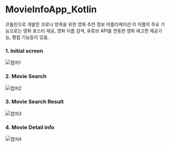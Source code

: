 # MovieInfoApp_Kotlin
코틀린으로 개발한 코로나 방콕을 위한 영화 추천 정보 어플리케이션
이 어플의 주요 기능으로는 영화 포스터 제공, 영화 이름 검색, 유튜브 API를 연동한 영화 예고편 제공기능, 평점 기능등이 있음.

### 1. Initial screen
![캡처1](https://user-images.githubusercontent.com/49589578/112090553-1d419980-8bd7-11eb-8902-c45893ab240f.JPG)

### 2. Movie Search
![캡처2](https://user-images.githubusercontent.com/49589578/112090557-1e72c680-8bd7-11eb-8b2b-c6a17eea5c42.JPG)

### 3. Movie Search Result
![캡처3](https://user-images.githubusercontent.com/49589578/112090559-1e72c680-8bd7-11eb-8a3c-74d2fa345b84.JPG)

### 4. Movie Detail info
![캡처4](https://user-images.githubusercontent.com/49589578/112090561-1f0b5d00-8bd7-11eb-80a7-10f196b30f8d.JPG)
